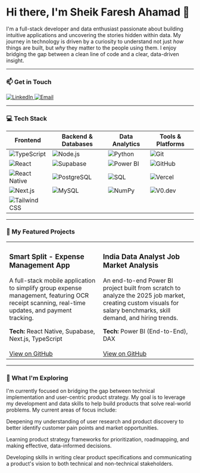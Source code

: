 # Hi there, I'm Sheik Faresh Ahamad 👋

I'm a full-stack developer and data enthusiast passionate about building intuitive applications and uncovering the stories hidden within data. My journey in technology is driven by a curiosity to understand not just *how* things are built, but *why* they matter to the people using them. I enjoy bridging the gap between a clean line of code and a clear, data-driven insight.

---

### 📫 Get in Touch

<a href="https://www.linkedin.com/in/sheikfareshahamad/" target="_blank">
  <img src="https://img.shields.io/badge/LinkedIn-0077B5?style=for-the-badge&logo=linkedin&logoColor=white" alt="LinkedIn">
</a>
<a href="mailto:sfaresh52@gmail.com">
  <img src="https://img.shields.io/badge/Email-D14836?style=for-the-badge&logo=gmail&logoColor=white" alt="Email">
</a>

---

### 💻 Tech Stack

| Frontend | Backend & Databases | Data Analytics | Tools & Platforms |
|---|---|---|---|
| <img src="https://img.shields.io/badge/TypeScript-3178C6?style=for-the-badge&logo=typescript&logoColor=white" alt="TypeScript"> | <img src="https://img.shields.io/badge/Node.js-339933?style=for-the-badge&logo=nodedotjs&logoColor=white" alt="Node.js"> | <img src="https://img.shields.io/badge/Python-3776AB?style=for-the-badge&logo=python&logoColor=white" alt="Python"> | <img src="https://img.shields.io/badge/Git-F05032?style=for-the-badge&logo=git&logoColor=white" alt="Git"> |
| <img src="https://img.shields.io/badge/React-61DAFB?style=for-the-badge&logo=react&logoColor=black" alt="React"> | <img src="https://img.shields.io/badge/Supabase-3FCF8E?style=for-the-badge&logo=supabase&logoColor=white" alt="Supabase"> | <img src="https://img.shields.io/badge/Power%20BI-F2C811?style=for-the-badge&logo=powerbi&logoColor=black" alt="Power BI"> | <img src="https://img.shields.io/badge/GitHub-181717?style=for-the-badge&logo=github&logoColor=white" alt="GitHub"> |
| <img src="https://img.shields.io/badge/React%20Native-61DAFB?style=for-the-badge&logo=react&logoColor=black" alt="React Native"> | <img src="https://img.shields.io/badge/PostgreSQL-4169E1?style=for-the-badge&logo=postgresql&logoColor=white" alt="PostgreSQL"> | <img src="https://img.shields.io/badge/SQL-4479A1?style=for-the-badge&logo=mysql&logoColor=white" alt="SQL"> | <img src="https://img.shields.io/badge/Vercel-000000?style=for-the-badge&logo=vercel&logoColor=white" alt="Vercel"> |
| <img src="https://img.shields.io/badge/Next.js-000000?style=for-the-badge&logo=nextdotjs&logoColor=white" alt="Next.js"> | <img src="https://img.shields.io/badge/MySQL-4479A1?style=for-the-badge&logo=mysql&logoColor=white" alt="MySQL"> | <img src="https://img.shields.io/badge/NumPy-013243?style=for-the-badge&logo=numpy&logoColor=white" alt="NumPy"> | <img src="https://img.shields.io/badge/V0.dev-000000?style=for-the-badge&logo=vercel&logoColor=white" alt="V0.dev"> |
| <img src="https://img.shields.io/badge/Tailwind%20CSS-06B6D4?style=for-the-badge&logo=tailwindcss&logoColor=white" alt="Tailwind CSS"> | | | |

---

### 🚀 My Featured Projects

<table>
  <tr>
    <td width="50%" valign="top">
      <h3>Smart Split - Expense Management App</h3>
      <p>A full-stack mobile application to simplify group expense management, featuring OCR receipt scanning, real-time updates, and payment tracking.</p>
      <strong>Tech:</strong> React Native, Supabase, Next.js, TypeScript
      <br><br>
      <a href="[LINK-TO-YOUR-SMART-SPLIT-REPO]">View on GitHub</a>
    </td>
    <td width="50%" valign="top">
      <h3>India Data Analyst Job Market Analysis</h3>
      <p>An end-to-end Power BI project built from scratch to analyze the 2025 job market, creating custom visuals for salary benchmarks, skill demand, and hiring trends.</p>
      <strong>Tech:</strong> Power BI (End-to-End), DAX
      <br><br>
      <a href="[LINK-TO-YOUR-JOB-MARKET-REPO]">View on GitHub</a>
    </td>
  </tr>
</table>

---

### 🌱 What I'm Exploring
I'm currently focused on bridging the gap between technical implementation and user-centric product strategy. My goal is to leverage my development and data skills to help build products that solve real-world problems. My current areas of focus include:

Deepening my understanding of user research and product discovery to better identify customer pain points and market opportunities.

Learning product strategy frameworks for prioritization, roadmapping, and making effective, data-informed decisions.

Developing skills in writing clear product specifications and communicating a product's vision to both technical and non-technical stakeholders.
